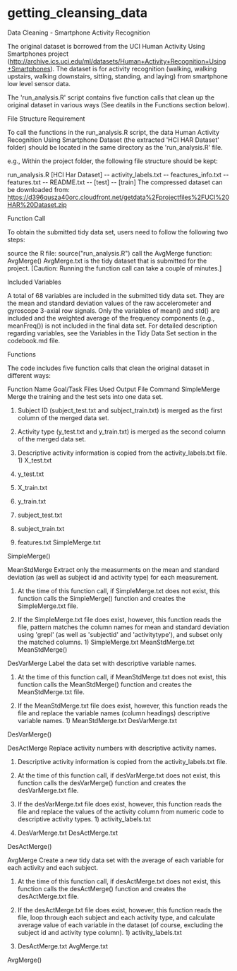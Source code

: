 # getting_cleansing_data

Data Cleaning - Smartphone Activity Recognition

The original dataset is borrowed from the UCI Human Activity Using Smartphones project (http://archive.ics.uci.edu/ml/datasets/Human+Activity+Recognition+Using+Smartphones). The dataset is for activity recognition (walking, walking upstairs, walking downstairs, sitting, standing, and laying) from smartphone low level sensor data.

The 'run_analysis.R' script contains five function calls that clean up the original dataset in various ways (See deatils in the Functions section below).

File Structure Requirement

To call the functions in the run_analysis.R script, the data Human Activity Recognition Using Smartphone Dataset (the extracted 'HCI HAR Dataset' folder) should be located in the same directory as the 'run_analysis.R' file.

e.g., Within the project folder, the following file structure should be kept:

run_analysis.R
[HCI Har Dataset]
-- activity_labels.txt
-- feactures_info.txt
-- features.txt
-- README.txt
-- [test]
-- [train]
The compressed dataset can be downloaded from: https://d396qusza40orc.cloudfront.net/getdata%2Fprojectfiles%2FUCI%20HAR%20Dataset.zip

Function Call

To obtain the submitted tidy data set, users need to follow the following two steps:

source the R file: source("run_analysis.R")
call the AvgMerge function: AvgMerge()
AvgMerge.txt is the tidy dataset that is submitted for the project.
[Caution: Running the function call can take a couple of minutes.]

Included Variables

A total of 68 variables are included in the submitted tidy data set. They are the mean and standard deviation values of the raw accelerometer and gyroscope 3-axial row signals. Only the variables of mean() and std() are included and the weighted average of the frequency components (e.g., meanFreq()) is not included in the final data set. For detailed description regarding variables, see the Variables in the Tidy Data Set section in the codebook.md file.

Functions

The code includes five function calls that clean the original dataset in different ways:

Function Name	Goal/Task	Files Used	Output File	Command
SimpleMerge	Merge the training and the test sets into one data set.

1) Subject ID (subject_test.txt and subject_train.txt) is merged as the first column of the merged data set.

2) Activity type (y_test.txt and y_train.txt) is merged as the second column of the merged data set.

3) Descriptive activity information is copied from the activity_labels.txt file.	1) X_test.txt

2) y_test.txt

3) X_train.txt

4) y_train.txt

5) subject_test.txt 

6) subject_train.txt

7) features.txt	SimpleMerge.txt

SimpleMerge()

MeanStdMerge	Extract only the measurments on the mean and standard deviation (as well as subject id and activity type) for each measurement.

1) At the time of this function call, if SimpleMerge.txt does not exist, this function calls the SimpleMerge() function and creates the SimpleMerge.txt file.

2) If the SimpleMerge.txt file does exist, however, this function reads the file, pattern matches the column names for mean and standard deviation using 'grepl' (as well as 'subjectid' and 'activitytype'), and subset only the matched columns.	1) SimpleMerge.txt	MeanStdMerge.txt
MeanStdMerge()

DesVarMerge	Label the data set with descriptive variable names.

1) At the time of this function call, if MeanStdMerge.txt does not exist, this function calls the MeanStdMerge() function and creates the MeanStdMerge.txt file.

2) If the MeanStdMerge.txt file does exist, however, this function reads the file and replace the variable names (column headings) descriptive variable names.	1) MeanStdMerge.txt	DesVarMerge.txt

DesVarMerge()

DesActMerge	Replace activity numbers with descriptive activity names.

1) Descriptive activity information is copied from the activity_labels.txt file.

2) At the time of this function call, if desVarMerge.txt does not exist, this function calls the desVarMerge() function and creates the desVarMerge.txt file.

3) If the desVarMerge.txt file does exist, however, this function reads the file and replace the values of the activity column from numeric code to descriptive activity types.	1) activity_labels.txt 

2) DesVarMerge.txt	DesActMerge.txt

DesActMerge()

AvgMerge	Create a new tidy data set with the average of each variable for each activity and each subject.

1) At the time of this function call, if desActMerge.txt does not exist, this function calls the desActMerge() function and creates the desActMerge.txt file.

2) If the desActMerge.txt file does exist, however, this function reads the file, loop through each subject and each activity type, and calculate average value of each variable in the dataset (of course, excluding the subject id and activity type column).	1) activity_labels.txt 

2) DesActMerge.txt	AvgMerge.txt

AvgMerge()
